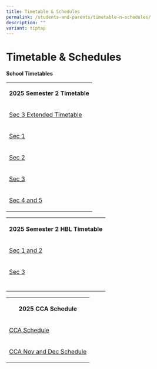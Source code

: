 ```yaml
---
title: Timetable & Schedules
permalink: /students-and-parents/timetable-n-schedules/
description: ""
variant: tiptap
---
```

<h1>Timetable &amp; Schedules</h1>
<p><strong>School Timetables</strong>
</p>
<p></p>
<table style="minWidth: 25px">
<colgroup>
<col>
</colgroup>
<tbody>
<tr>
<td rowspan="1" colspan="1">
<p><strong>2025 Semester 2 Timetable</strong>
</p>
</td>
</tr>
<tr>
<td rowspan="1" colspan="1">
<p><a href="/files/Timetable &amp; Schedules/2025 TT/2025_Sec_3Extended_Student_TT_Final.pdf" rel="noopener nofollow" target="_blank">Sec 3 Extended Timetable</a>
</p>
</td>
</tr>
<tr>
<td rowspan="1" colspan="1">
<p><a href="/files/Timetable &amp; Schedules/2025 TT/MJR_Semester_2_Secondary_1_Class_Timetable_26_June_2025.pdf" rel="noopener nofollow" target="_blank">Sec 1</a>
</p>
</td>
</tr>
<tr>
<td rowspan="1" colspan="1">
<p><a href="/files/Timetable &amp; Schedules/2025 TT/MJR_Semester_2_Secondary_2_Class_Timetable_26_June_2025.pdf" rel="noopener nofollow" target="_blank">Sec 2</a>
</p>
</td>
</tr>
<tr>
<td rowspan="1" colspan="1">
<p><a href="/files/Timetable &amp; Schedules/2025 TT/MJR_Semester_2_Secondary_3_Class_Timetable_26_June_2025.pdf" rel="noopener nofollow" target="_blank">Sec 3</a>
</p>
</td>
</tr>
<tr>
<td rowspan="1" colspan="1">
<p><a href="/files/Timetable &amp; Schedules/2025 TT/MJR_Semester_2_Secondary_4_5_Class_Timetable_26_June_2025.pdf" rel="noopener nofollow" target="_blank">Sec 4 and 5</a>
</p>
</td>
</tr>
</tbody>
</table>
<table style="minWidth: 25px">
<colgroup>
<col>
</colgroup>
<tbody>
<tr>
<th rowspan="1" colspan="1">
<p><strong>2025 Semester 2 HBL Timetable</strong>
</p>
</th>
</tr>
<tr>
<td rowspan="1" colspan="1">
<p><a href="/files/Timetable &amp; Schedules/2025 TT/2025_HBL_Timetable_SEM2___Sec_1_2.pdf" rel="noopener nofollow" target="_blank">Sec 1 and 2</a>
</p>
</td>
</tr>
<tr>
<td rowspan="1" colspan="1">
<p><a href="/files/Timetable &amp; Schedules/2025 TT/2025_HBL_Timetable_SEM2_v6___Sec_3.pdf" rel="noopener nofollow" target="_blank">Sec 3</a>
</p>
</td>
</tr>
<tr>
<td rowspan="1" colspan="1">
<p></p>
</td>
</tr>
</tbody>
</table>
<table style="minWidth: 25px">
<colgroup>
<col>
</colgroup>
<tbody>
<tr>
<th rowspan="1" colspan="1">
<p>2025 CCA Schedule</p>
</th>
</tr>
<tr>
<td rowspan="1" colspan="1">
<p><a href="/files/Timetable &amp; Schedules/2025 TT/CCA_Schedule_2026.pdf" rel="noopener nofollow" target="_blank">CCA Schedule</a>
</p>
</td>
</tr>
<tr>
<td rowspan="1" colspan="1">
<p><a href="/files/Timetable &amp; Schedules/2025 TT/2025_Nov_Dec_CCA_Schedule.pdf" rel="noopener nofollow" target="_blank">CCA Nov and Dec Schedule</a>
</p>
</td>
</tr>
</tbody>
</table>
<p></p>